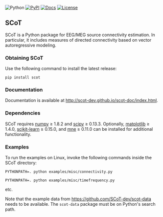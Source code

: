 ![Python](https://img.shields.io/pypi/pyversions/scot.svg?logo=python&logoColor=white)
[![PyPI](https://img.shields.io/pypi/v/scot)](https://pypi.org/project/scot/)
[![Docs](https://img.shields.io/badge/docs-passing-brightgreen)](https://scot-dev.github.io/scot-doc/index.html)
[![License](https://img.shields.io/github/license/scot-dev/scot)](LICENSE)

## SCoT

SCoT is a Python package for EEG/MEG source connectivity estimation. In particular, it includes measures of directed connectivity based on vector autoregressive modeling.


### Obtaining SCoT

Use the following command to install the latest release:

    pip install scot


### Documentation

Documentation is available at http://scot-dev.github.io/scot-doc/index.html.


### Dependencies

SCoT requires [numpy](http://www.numpy.org/) ≥ 1.8.2 and [scipy](https://scipy.org/) ≥ 0.13.3. Optionally, [matplotlib](https://matplotlib.org/) ≥ 1.4.0, [scikit-learn](https://scikit-learn.org/stable/) ≥ 0.15.0, and [mne](https://mne.tools/) ≥ 0.11.0 can be installed for additional functionality.


### Examples

To run the examples on Linux, invoke the following commands inside the SCoT directory:

    PYTHONPATH=. python examples/misc/connectivity.py

    PYTHONPATH=. python examples/misc/timefrequency.py

etc.

Note that the example data from https://github.com/SCoT-dev/scot-data needs to be available. The `scot-data` package must be on Python's search path.
